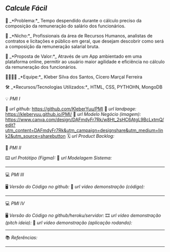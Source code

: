 
## _Calcule Fácil_

<p>🙁 _*Problema:*_ Tempo despendido durante o cálculo preciso da composição da remuneração do salário dos funcionários.</p>
<p>🙂 _*Nicho:*_ Profissionais da área de Recursos Humanos, analistas de contratos e licitações e público em geral, que desejam descobrir como será a composição da remuneração salarial bruta.</p>
<p>🎁 _*Proposta de Valor:*_ Através de um App ambientado em uma plataforma online, permitir ao usuário maior agilidade e eficiência no cálculo da remuneração dos funcionários.</p>
<p>🧑‍💻👩‍💻 _*Equipe:*_ Kleber Silva dos Santos, Cícero Marçal Ferreira</p>
<p>🛠️ _*Recursos/Tecnologias Utilizados:*_ HTML, CSS, PYTHOHN, MongoDB
</p>

💡 _PMI I_

🔗 _*url github:*_ https://github.com/KleberYuu/PMI
🛬 _*url landpage:*_ https://kleberyuu.github.io/PMI/
🤝 _*url Modelo Negócio (imagem):*_ https://www.canva.com/design/DAFmdyFr7Rk/w8Ht_2sHC6AtgL9BcLxtmQ/edit?utm_content=DAFmdyFr7Rk&utm_campaign=designshare&utm_medium=link2&utm_source=sharebutton
🗓️ _*url Product Backlog:*_



📲 _PMI II_

⌨️ _*url Protótipo (Figma):*_
📝 _*url Modelagem Sistema:*_

---

💻 _PMI III_

🖥️ _*Versão do Código no github:*_
🎥 _*url vídeo demonstração (código):*_

---

💻 _PMI IV_

🖥️ _*Versão do Código no github/heroku/servidor:*_
🎞️ _*url vídeo demonstração (pitch ideia):*_
🎥 _*url vídeo demonstração (aplicação rodando):*_

---

📚 _Referências:_

---

 
 
